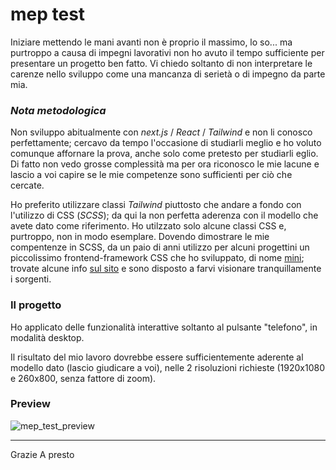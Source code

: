 # mep test 

Iniziare mettendo le mani avanti non è proprio il massimo, lo so... ma purtroppo a causa di impegni lavorativi non ho avuto il tempo sufficiente per presentare un progetto ben fatto. Vi chiedo soltanto di non interpretare le carenze nello sviluppo come una mancanza di serietà o di impegno da parte mia.

### _Nota metodologica_
Non sviluppo abitualmente con _next.js_ / _React_ / _Tailwind_ e non li conosco perfettamente; cercavo da tempo l'occasione di studiarli meglio e ho voluto comunque affornare la prova, anche solo come pretesto per studiarli eglio. Di fatto non vedo grosse complessità ma per ora riconosco le mie lacune e lascio a voi capire se le mie competenze sono sufficienti per ciò che cercate.

Ho preferito utilizzare classi _Tailwind_ piuttosto che andare a fondo con l'utilizzo di CSS (_SCSS_); da qui la non perfetta aderenza con il modello che avete dato come riferimento. Ho utilzzato solo alcune classi CSS e, purtroppo, non in modo esemplare. Dovendo dimostrare le mie compentenze in SCSS, da un paio di anni utilizzo per alcuni progettini un piccolissimo frontend-framework CSS che ho sviluppato, di nome [mini](https://mini.pimsle.com/); trovate alcune info [sul sito](https://mini.pimsle.com/) e sono disposto a farvi visionare tranquillamente i sorgenti.

### Il progetto
Ho applicato delle funzionalità interattive soltanto al pulsante "telefono", in modalità desktop.

Il risultato del mio lavoro dovrebbe essere sufficientemente aderente al modello dato (lascio giudicare a voi), nelle 2 risoluzioni richieste (1920x1080 e 260x800, senza fattore di zoom).

### Preview
![mep_test_preview](https://github.com/Pimsle/regus_replica/blob/main/mep_test_preview.gif?raw=true "met - test - preview")
___
Grazie
A presto
